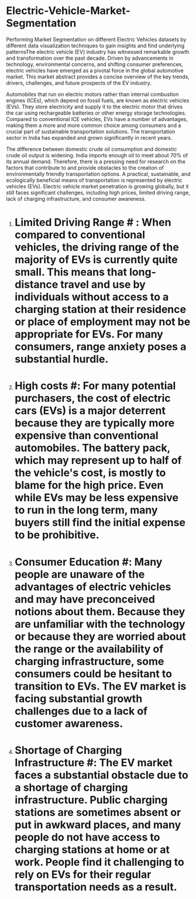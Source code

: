 # Electric-Vehicle-Market-Segmentation
Performing Market Segmentation on different Electric Vehicles datasets by different data visualization techniques to gain insights and find underlying patternsThe electric vehicle (EV) industry has witnessed remarkable growth and transformation over the past decade. Driven by advancements in technology, environmental concerns, and shifting consumer preferences, electric vehicles have emerged as a pivotal force in the global automotive market. This market abstract provides a concise overview of the key trends, drivers, challenges, and future prospects of the EV industry.

Automobiles that run on electric motors rather than internal combustion engines (ICEs), which depend on fossil fuels, are known as electric vehicles (EVs). They store electricity and supply it to the electric motor that drives the car using rechargeable batteries or other energy storage technologies. Compared to conventional ICE vehicles, EVs have a number of advantages, making them a more and more common choice among consumers and a crucial part of sustainable transportation solutions.
The transportation sector in India has expanded and grown significantly in recent years. 

The difference between domestic crude oil consumption and domestic crude oil output is widening. India imports enough oil to meet about 70% of its annual demand. 
Therefore, there is a pressing need for research on the factors that contribute to and provide obstacles to the creation of environmentally friendly transportation options. A practical, sustainable, and ecologically beneficial means of transportation is represented by electric vehicles (EVs).
Electric vehicle market penetration is growing globally, but it still faces significant challenges, including high prices, limited driving range, lack of charging infrastructure, and consumer awareness.

1.	# Limited Driving Range # : When compared to conventional vehicles, the driving range of the majority of EVs is currently quite small. This means that long-distance travel and use by individuals without access to a charging station at their residence or place of employment may not be appropriate for EVs. For many consumers, range anxiety poses a substantial hurdle.
   
2.	# High costs #: For many potential purchasers, the cost of electric cars (EVs) is a major deterrent because they are typically more expensive than conventional automobiles. The battery pack, which may represent up to half of the vehicle's cost, is mostly to blame for the high price. Even while EVs may be less expensive to run in the long term, many buyers still find the initial expense to be prohibitive.
   
3.	# Consumer Education #: Many people are unaware of the advantages of electric vehicles and may have preconceived notions about them. Because they are unfamiliar with the technology or because they are worried about the range or the availability of charging infrastructure, some consumers could be hesitant to transition to EVs. The EV market is facing substantial growth challenges due to a lack of customer awareness.
   
4.	# Shortage of Charging Infrastructure #: The EV market faces a substantial obstacle due to a shortage of charging infrastructure. Public charging stations are sometimes absent or put in awkward places, and many people do not have access to charging stations at home or at work. People find it challenging to rely on EVs for their regular transportation needs as a result.

